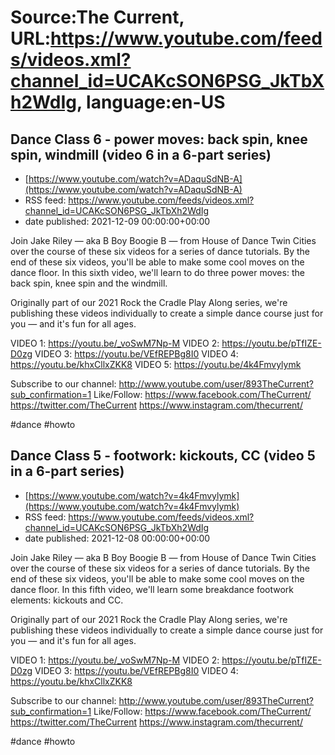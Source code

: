 # Source:The Current, URL:https://www.youtube.com/feeds/videos.xml?channel_id=UCAKcSON6PSG_JkTbXh2WdIg, language:en-US

## Dance Class 6 - power moves: back spin, knee spin, windmill (video 6 in a 6-part series)
 - [https://www.youtube.com/watch?v=ADaquSdNB-A](https://www.youtube.com/watch?v=ADaquSdNB-A)
 - RSS feed: https://www.youtube.com/feeds/videos.xml?channel_id=UCAKcSON6PSG_JkTbXh2WdIg
 - date published: 2021-12-09 00:00:00+00:00

Join Jake Riley — aka B Boy Boogie B — from House of Dance Twin Cities over the course of these six videos for a series of dance tutorials. By the end of these six videos, you'll be able to make some cool moves on the dance floor. In this sixth video, we'll learn to do three power moves: the back spin, knee spin and the windmill.

Originally part of our 2021 Rock the Cradle Play Along series, we're publishing these videos individually to create a simple dance course just for you — and it's fun for all ages.

VIDEO 1: https://youtu.be/_voSwM7Np-M 
VIDEO 2: https://youtu.be/pTfIZE-D0zg
VIDEO 3: https://youtu.be/VEfREPBg8I0
VIDEO 4: https://youtu.be/khxCllxZKK8
VIDEO 5: https://youtu.be/4k4Fmvylymk 

Subscribe to our channel:
http://www.youtube.com/user/893TheCurrent?sub_confirmation=1
Like/Follow:
https://www.facebook.com/TheCurrent/
https://twitter.com/TheCurrent
https://www.instagram.com/thecurrent/

#dance #howto

## Dance Class 5 - footwork: kickouts, CC (video 5 in a 6-part series)
 - [https://www.youtube.com/watch?v=4k4Fmvylymk](https://www.youtube.com/watch?v=4k4Fmvylymk)
 - RSS feed: https://www.youtube.com/feeds/videos.xml?channel_id=UCAKcSON6PSG_JkTbXh2WdIg
 - date published: 2021-12-08 00:00:00+00:00

Join Jake Riley — aka B Boy Boogie B — from House of Dance Twin Cities over the course of these six videos for a series of dance tutorials. By the end of these six videos, you'll be able to make some cool moves on the dance floor. In this fifth video, we'll learn some breakdance footwork elements: kickouts and CC.

Originally part of our 2021 Rock the Cradle Play Along series, we're publishing these videos individually to create a simple dance course just for you — and it's fun for all ages.

VIDEO 1: https://youtu.be/_voSwM7Np-M 
VIDEO 2: https://youtu.be/pTfIZE-D0zg
VIDEO 3: https://youtu.be/VEfREPBg8I0
VIDEO 4: https://youtu.be/khxCllxZKK8

Subscribe to our channel:
http://www.youtube.com/user/893TheCurrent?sub_confirmation=1
Like/Follow:
https://www.facebook.com/TheCurrent/
https://twitter.com/TheCurrent
https://www.instagram.com/thecurrent/

#dance #howto

